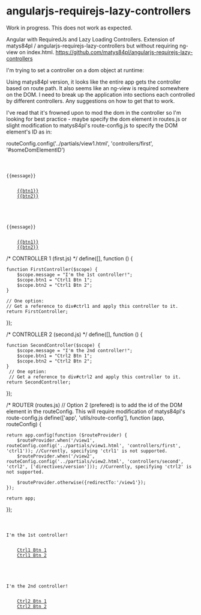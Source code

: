 angularjs-requirejs-lazy-controllers
====================================

Work in progress. This does not work as expected.

Angular with RequiredJs and Lazy Loading Controllers. Extension of matys84pl / angularjs-requirejs-lazy-controllers but without requiring ng-view on index.html.
https://github.com/matys84pl/angularjs-requirejs-lazy-controllers

I'm trying to set a controller on a dom object at runtime:

Using matys84pl version, it looks like the entire app gets the controller based on route path. It also seems like an ng-view is required somewhere on the DOM. I need to break up the application into sections each controlled by different controllers. Any suggestions on how to get that to work.

I've read that it's frowned upon to mod the dom in the controller so I'm looking for best practice - maybe specify the dom element in routes.js or slight modification to matys84pl's route-config.js to specify the DOM element's ID as in:

routeConfig.config('../partials/view1.html', 'controllers/first', '#someDomElementID')

<pre><code><div id="ctrl1">
    <p>{{message}}</p>
    <a href="#/view1" class="btn">{{btn1}}</a>
    <a href="#/view2" class="btn">{{btn2}}</a>
</div>

<div id="ctrl2">
    <p>{{message}}</p>
    <a href="#/view1" class="btn">{{btn1}}</a>
    <a href="#/view2" class="btn">{{btn2}}</a>
</div></code></pre>

/* CONTROLLER 1 (first.js) */
define([], function () {

    function FirstController($scope) {
        $scope.message = "I'm the 1st controller!";
        $scope.btn1 = "Ctrl1 Btn 1";
        $scope.btn2 = "Ctrl1 Btn 2";
    }

    // One option:
    // Get a reference to div#ctrl1 and apply this controller to it.
    return FirstController;
});


/* CONTROLLER 2 (second.js) */
define([], function () {

    function SecondController($scope) {
        $scope.message = "I'm the 2nd controller!";
        $scope.btn1 = "Ctrl2 Btn 1";
        $scope.btn2 = "Ctrl2 Btn 2";
    }
     // One option:
     // Get a reference to div#ctrl2 and apply this controller to it.
    return SecondController;
});

/* ROUTER (routes.js)
// Option 2 (prefered) is to add the id of the DOM element in the routeConfig. This will require modification of matys84pl's route-config.js
define(['app', 'utils/route-config'], function (app, routeConfig) {

    return app.config(function ($routeProvider) {
        $routeProvider.when('/view1', routeConfig.config('../partials/view1.html', 'controllers/first', 'ctrl1')); //Currently, specifying 'ctrl1' is not supported.
        $routeProvider.when('/view2', routeConfig.config('../partials/view2.html', 'controllers/second', 'ctrl2', ['directives/version'])); //Currently, specifying 'ctrl2' is not supported.

        $routeProvider.otherwise({redirectTo:'/view1'});
    });

    return app;
});

<pre><code><!-- Expected Output --><div id="ctrl1" ng-controller='FirstController'>
    <p>I'm the 1st controller!</p>
    <a href="#/view1" class="btn">Ctrl1 Btn 1</a>
    <a href="#/view2" class="btn">Ctrl1 Btn 2</a>
</div>

<div id="ctrl2" ng-controller='FirstController'>
    <p>I'm the 2nd controller!</p>
    <a href="#/view1" class="btn">Ctrl2 Btn 1</a>
    <a href="#/view2" class="btn">Ctrl2 Btn 2</a>
</div></code></pre>
